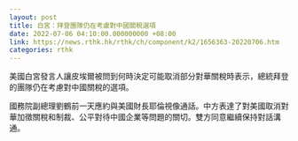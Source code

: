 ```yaml
---
layout: post
title: 白宮：拜登團隊仍在考慮對中國關稅選項
date: 2022-07-06 04:10:00.000000000 +08:00
link: https://news.rthk.hk/rthk/ch/component/k2/1656363-20220706.htm
categories: rthk
---
```


美國白宮發言人讓皮埃爾被問到何時決定可能取消部分對華關稅時表示，總統拜登的團隊仍在考慮對中國關稅的選項。

國務院副總理劉鶴前一天應約與美國財長耶倫視像通話。中方表達了對美國取消對華加徵關稅和制裁、公平對待中國企業等問題的關切。雙方同意繼續保持對話溝通。
